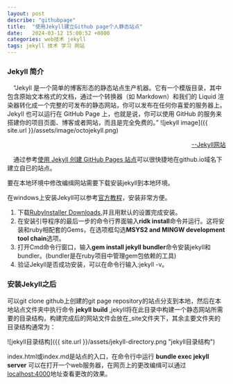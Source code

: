 ```yaml
---
layout: post
describe: "githubpage"
title:  "使用Jekyll建立Github page个人静态站点"
date:   2024-03-12 15:00:52 +0800
categories: web技术 jekyll
tags: jekyll 技术 学习 网站
---
```



### Jekyll 简介
　“Jekyll 是一个简单的博客形态的静态站点生产机器。它有一个模版目录，其中包含原始文本格式的文档，通过一个转换器（如 Markdown）和我们的 Liquid 渲染器转化成一个完整的可发布的静态网站，你可以发布在任何你喜爱的服务器上。Jekyll 也可以运行在 GitHub Page 上，也就是说，你可以使用 GitHub 的服务来搭建你的项目页面、博客或者网站，而且是完全免费的。”
![jekyll image]({{ site.url }}/assets/image/octojekyll.png)
<!-- excerpt_separator -->
<div style="text-align:right"><a href="https://jekyllcn.com/docs/home/">--Jekyll网站</a></div>

　通过参考[使用 Jekyll 创建 GitHub Pages 站点](https://docs.github.com/zh/pages/setting-up-a-github-pages-site-with-jekyll/creating-a-github-pages-site-with-jekyll)可以很快捷地在github.io域名下建立自已的站点。

要在本地环境中修改编缉网站需要下载安装jekyll到本地环境。

  在windows上安装Jekyll可以参考[官方教程](https://jekyllrb.com/docs/installation/windows/)，安装非常方便。

  1. 下载[RubyInstaller Downloads](https://rubyinstaller.org/downloads/),并且用默认的设置完成安装。
  2. 在安装引导程序的最后一步的命令行界面输入**ridk install**命令并运行。这将安装和ruby相配套的Gems，在选项框勾选**MSYS2 and MINGW development tool chain**选项。
  3. 打开Cmd命令行窗口，输入**gem install jekyll bundler**命令安装jekyll和bundler。(bundler是在ruby项目中管理gem包依赖的工具)
  4. 验证Jekyll是否成功安装，可以在命令行输入:jekyll -v。


### 安装Jekyll之后
  可以git clone github上创建的git page repository的站点分支到本地，然后在本地站点文件夹中执行命令 **jekyll build** ,jekyll将在此目录中构建一个静态网站所需要的目录结构，构建完成后的网站文件会放在_site文件夹下，其余主要文件夹的目录结构通常为：

  ![jekyll目录结构]({{ site.url }}/assets/jekyll-directory.png "jekyll目录结构")

  index.html或index.md是站点的入口，在命令行中运行 **bundle exec jekyll server** 可以在打开一个web服务器，在网页上的更改编缉可以通过[localhost:4000](http://localhost:4000)地址查看更改的效果。